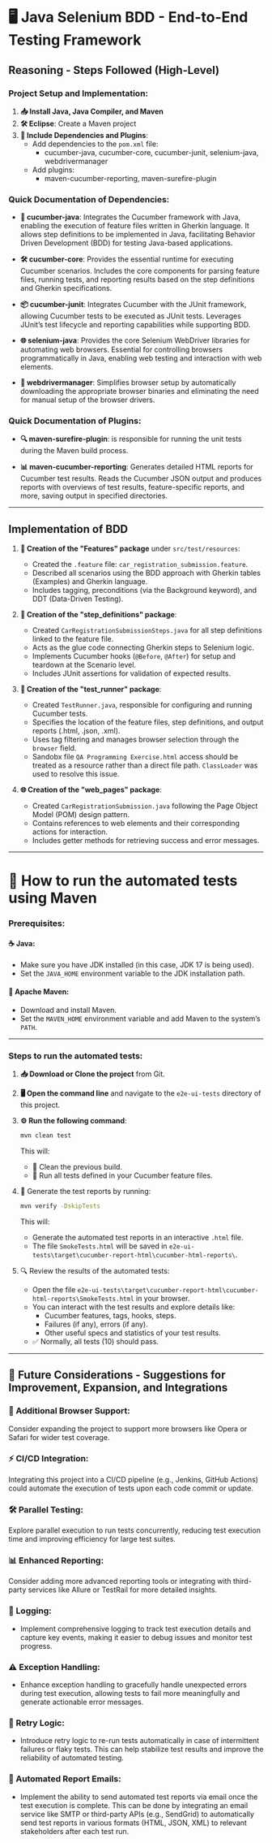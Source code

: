 # 🖥️ Java Selenium BDD - End-to-End Testing Framework

## Reasoning - Steps Followed (High-Level)

### Project Setup and Implementation:
1. **📥 Install Java, Java Compiler, and Maven**
2. **🛠️ Eclipse**: Create a Maven project
3. **📝 Include Dependencies and Plugins**: 
    - Add dependencies to the `pom.xml` file:
        - cucumber-java, cucumber-core, cucumber-junit, selenium-java, webdrivermanager
    - Add plugins:
        - maven-cucumber-reporting, maven-surefire-plugin

### Quick Documentation of Dependencies:

* **🍃 cucumber-java**: Integrates the Cucumber framework with Java, enabling the execution of feature files written in Gherkin language. It allows step definitions to be implemented in Java, facilitating Behavior Driven Development (BDD) for testing Java-based applications.

* **🛠️ cucumber-core**: Provides the essential runtime for executing Cucumber scenarios. Includes the core components for parsing feature files, running tests, and reporting results based on the step definitions and Gherkin specifications.

* **📦 cucumber-junit**: Integrates Cucumber with the JUnit framework, allowing Cucumber tests to be executed as JUnit tests. Leverages JUnit’s test lifecycle and reporting capabilities while supporting BDD.

* **🌐 selenium-java**: Provides the core Selenium WebDriver libraries for automating web browsers. Essential for controlling browsers programmatically in Java, enabling web testing and interaction with web elements.

* **🔧 webdrivermanager**: Simplifies browser setup by automatically downloading the appropriate browser binaries and eliminating the need for manual setup of the browser drivers.

### Quick Documentation of Plugins:

* **🔍 maven-surefire-plugin**: is responsible for running the unit tests during the Maven build process.
  
* **📊 maven-cucumber-reporting**: Generates detailed HTML reports for Cucumber test results. Reads the Cucumber JSON output and produces reports with overviews of test results, feature-specific reports, and more, saving output in specified directories.

---

## Implementation of BDD

1) **📂 Creation of the "Features" package** under `src/test/resources`:
   - Created the `.feature` file: `car_registration_submission.feature`.
   - Described all scenarios using the BDD approach with Gherkin tables (Examples) and Gherkin language.
   - Includes tagging, preconditions (via the Background keyword), and DDT (Data-Driven Testing).

2) **📜 Creation of the "step_definitions" package**:
   - Created `CarRegistrationSubmissionSteps.java` for all step definitions linked to the feature file.
   - Acts as the glue code connecting Gherkin steps to Selenium logic.
   - Implements Cucumber hooks (`@Before`, `@After`) for setup and teardown at the Scenario level.
   - Includes JUnit assertions for validation of expected results.

3) **🏃 Creation of the "test_runner" package**:
   - Created `TestRunner.java`, responsible for configuring and running Cucumber tests.
   - Specifies the location of the feature files, step definitions, and output reports (.html, .json, .xml).
   - Uses tag filtering and manages browser selection through the `browser` field.
   - Sandobx file `QA Programming Exercise.html` access should be treated as a resource rather than a direct file path. `ClassLoader` was used to resolve this issue.

4) **🌐 Creation of the "web_pages" package**:
   - Created `CarRegistrationSubmission.java` following the Page Object Model (POM) design pattern.
   - Contains references to web elements and their corresponding actions for interaction.
   - Includes getter methods for retrieving success and error messages.


---

# 🚀 How to run the automated tests using Maven

### Prerequisites:

#### ☕ Java:
- Make sure you have JDK installed (in this case, JDK 17 is being used).
- Set the `JAVA_HOME` environment variable to the JDK installation path.

#### 🔧 Apache Maven:
- Download and install Maven.
- Set the `MAVEN_HOME` environment variable and add Maven to the system’s `PATH`.


---

### Steps to run the automated tests:

1. **📥 Download or Clone the project** from Git.
2. **🖥️ Open the command line** and navigate to the `e2e-ui-tests` directory of this project.
3. **⚙️ Run the following command**:
   ```bash
   mvn clean test
   ```
   This will:
   - 🧹 Clean the previous build.
   - 🧪 Run all tests defined in your Cucumber feature files.

4. 📄 Generate the test reports by running:
   ```bash
   mvn verify -DskipTests
   ```
   This will:
   - Generate the automated test reports in an interactive `.html` file.
   - The file `SmokeTests.html` will be saved in `e2e-ui-tests\target\cucumber-report-html\cucumber-html-reports\`.

5. 🔍 Review the results of the automated tests:
   - Open the file `e2e-ui-tests\target\cucumber-report-html\cucumber-html-reports\SmokeTests.html` in your browser.
   - You can interact with the test results and explore details like:
     - Cucumber features, tags, hooks, steps.
     - Failures (if any), errors (if any).
     - Other useful specs and statistics of your test results.
   - ✅ Normally, all tests (10) should pass.

---

## 🔮 Future Considerations - Suggestions for Improvement, Expansion, and Integrations

### 🔧 Additional Browser Support:
Consider expanding the project to support more browsers like Opera or Safari for wider test coverage.

### ⚡ CI/CD Integration:
Integrating this project into a CI/CD pipeline (e.g., Jenkins, GitHub Actions) could automate the execution of tests upon each code commit or update.

### 🛠️ Parallel Testing:
Explore parallel execution to run tests concurrently, reducing test execution time and improving efficiency for large test suites.

### 📊 Enhanced Reporting:
Consider adding more advanced reporting tools or integrating with third-party services like Allure or TestRail for more detailed insights.

### 📜 Logging:
- Implement comprehensive logging to track test execution details and capture key events, making it easier to debug issues and monitor test progress.

### ⚠️ Exception Handling:
- Enhance exception handling to gracefully handle unexpected errors during test execution, allowing tests to fail more meaningfully and generate actionable error messages.

### 🔄 Retry Logic:
- Introduce retry logic to re-run tests automatically in case of intermittent failures or flaky tests. This can help stabilize test results and improve the reliability of automated testing.

### 📧 Automated Report Emails:
- Implement the ability to send automated test reports via email once the test execution is complete. This can be done by integrating an email service like SMTP or third-party APIs (e.g., SendGrid) to automatically send test reports in various formats (HTML, JSON, XML) to relevant stakeholders after each test run.
